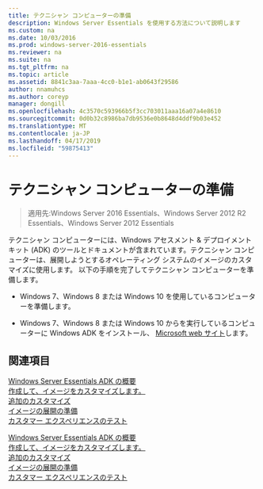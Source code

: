 ```yaml
---
title: テクニシャン コンピューターの準備
description: Windows Server Essentials を使用する方法について説明します
ms.custom: na
ms.date: 10/03/2016
ms.prod: windows-server-2016-essentials
ms.reviewer: na
ms.suite: na
ms.tgt_pltfrm: na
ms.topic: article
ms.assetid: 8841c3aa-7aaa-4cc0-b1e1-ab0643f29586
author: nnamuhcs
ms.author: coreyp
manager: dongill
ms.openlocfilehash: 4c3570c593966b5f3cc703011aaa16a07a4e8610
ms.sourcegitcommit: 0d0b32c8986ba7db9536e0b8648d4ddf9b03e452
ms.translationtype: MT
ms.contentlocale: ja-JP
ms.lasthandoff: 04/17/2019
ms.locfileid: "59875413"
---
```

# <a name="prepare-the-technician-computer"></a>テクニシャン コンピューターの準備

>適用先:Windows Server 2016 Essentials、Windows Server 2012 R2 Essentials、Windows Server 2012 Essentials

テクニシャン コンピューターには、Windows アセスメント & デプロイメント キット (ADK) のツールとドキュメントが含まれています。テクニシャン コンピューターは、展開しようとするオペレーティング システムのイメージのカスタマイズに使用します。 以下の手順を完了してテクニシャン コンピューターを準備します。  
  
-   Windows 7、Windows 8 または Windows 10 を使用しているコンピューターを準備します。  
  
-   Windows 7、Windows 8 または Windows 10 からを実行しているコンピューターに Windows ADK をインストール、 [Microsoft web サイト](https://go.microsoft.com/fwlink/?LinkID=248647)します。  
  
## <a name="see-also"></a>関連項目  

 [Windows Server Essentials ADK の概要](Getting-Started-with-the-Windows-Server-Essentials-ADK.md)   
 [作成して、イメージをカスタマイズします。](Creating-and-Customizing-the-Image.md)   
 [追加のカスタマイズ](Additional-Customizations.md)   
 [イメージの展開の準備](Preparing-the-Image-for-Deployment.md)   
 [カスタマー エクスペリエンスのテスト](Testing-the-Customer-Experience.md)

 [Windows Server Essentials ADK の概要](../install/Getting-Started-with-the-Windows-Server-Essentials-ADK.md)   
 [作成して、イメージをカスタマイズします。](../install/Creating-and-Customizing-the-Image.md)   
 [追加のカスタマイズ](../install/Additional-Customizations.md)   
 [イメージの展開の準備](../install/Preparing-the-Image-for-Deployment.md)   
 [カスタマー エクスペリエンスのテスト](../install/Testing-the-Customer-Experience.md)

